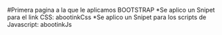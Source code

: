 #Primera pagina a la que le aplicamos BOOTSTRAP
*Se aplico un Snipet para el link CSS: abootinkCss
*Se aplico un Snipet para los scripts de Javascript: abootinkJs
